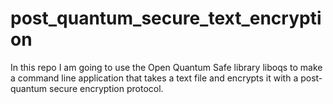 # post_quantum_secure_text_encryption
In this repo I am going to use the Open Quantum Safe library liboqs to make a command line application that takes a text file and encrypts it with a post-quantum secure encryption protocol.
